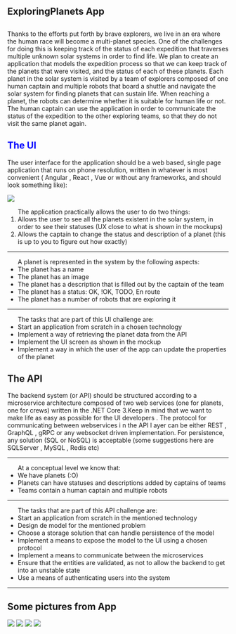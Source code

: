 ## ExploringPlanets App

<h2 style="color: blue"></h2>

<p>
Thanks to the efforts put forth by brave explorers, we live in an era where the human
race will become a multi-planet species. One of the challenges for doing this is keeping
track of the status of each expedition that traverses multiple unknown solar systems in
order to find life.
We plan to create an application that models the expedition process so that we can
keep track of the planets that were visited, and the status of each of these planets.
Each planet in the solar system is visited by a team of explorers composed of one
human captain and multiple robots that board a shuttle and navigate the solar system
for finding planets that can sustain life. When reaching a planet, the robots can
determine whether it is suitable for human life or not. The human captain can use the
application in order to communicate the status of the expedition to the other exploring
teams, so that they do not visit the same planet again.
</p>

<h2 style="color: blue">The UI</h2>

<p>
The user interface for the application should be a web based, single page application
that runs on phone resolution, written in whatever is most convenient ( Angular , React ,
Vue or without any frameworks, and should look something like):
</p>

<img src ="photos/phone.png"/>

<ol>The application practically allows the user to do two things:
	<li>Allows the user to see all the planets existent in the solar system, in order to see
their statuses (UX close to what is shown in the mockups)</li>
<li>Allows the captain to change the status and description of a planet (this is up to
you to figure out how exactly)</li>
</ol>
<hr>
<ul>
A planet is represented in the system by the following aspects:
<li>The planet has a name</li>
<li>The planet has an image</li>
<li>The planet has a description that is filled out by the captain of the team</li>
<li>The planet has a status: OK, !OK, TODO, En route</li>
<li>The planet has a number of robots that are exploring it</li>
</ul>
<hr>
<ul>
The tasks that are part of this UI challenge are:
<li>Start an application from scratch in a chosen technology</li>
<li>Implement a way of retrieving the planet data from the API</li>
<li>Implement the UI screen as shown in the mockup</li>
<li>Implement a way in which the user of the app can update the properties of the
planet</li>
</ul>

<h2>The API</h2>
<p>
The backend system (or API) should be structured according to a microservice
architecture composed of two web services (one for planets, one for crews) written in
the .NET Core 3.Keep in mind that we want to make life as easy as possible for the UI
developers .
The protocol for communicating between webservices i n the API l ayer can be either
REST , GraphQL , gRPC or any websocket driven implementation.
For persistence, any solution (SQL or NoSQL) is acceptable (some suggestions here are
SQLServer , MySQL , Redis etc)
</p>

<hr>
<ul>
At a conceptual level we know that:
<li>We have planets (:O)</li>
<li>Planets can have statuses and descriptions added by captains of teams</li>
<li>Teams contain a human captain and multiple robots</li>
</ul>

<hr>
<ul>
The tasks that are part of this API challenge are:
<li>Start an application from scratch in the mentioned technology</li>
<li>Design de model for the mentioned problem</li>
<li>Choose a storage solution that can handle persistence of the model</li>
<li>Implement a means to expose the model to the UI using a chosen protocol</li>
<li>Implement a means to communicate between the microservices</li>
<li>Ensure that the entities are validated, as not to allow the backend to get
into an unstable state</li>
<li>Use a means of authenticating users into the system</li>
</ul>

<hr>
<h2>Some pictures from App</h2>
<img src="photos/img_app_3.png" />
<img src="photos/img_app_4.png" />
<img src="photos/img_app_1.png" />
<img src="photos/img_app_2.png" />


